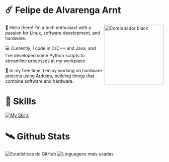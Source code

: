 
# ☄️ Felipe de Alvarenga Arnt

<img src="https://github.com/user-attachments/assets/5c60dfc6-9e99-4d18-968b-80f7d3c163c2" width="190" align="right" alt="Computador black"/> 

<!--<img src="https://your-valid-image-url-here" width="190" align="right" alt="Profile Picture"/>!-->

📼 Hello there! I’m a tech enthusiast with a passion for Linux, software development, and hardware.

💻 Currently, I code in C/C++ and Java, and I’ve developed some Python scripts to streamline processes at my workplace. 

💾 In my free time, I enjoy working on hardware projects using Arduino, building things that combine software and hardware.



<p align="left">

# 👾 Skills
[![My Skills](https://skillicons.dev/icons?i=java,c,python,arduino,kali,&theme=dark)](https://skillicons.dev)

</p>

# 🛰️ Github Stats

![Estatísticas do GitHub](https://github-readme-stats.vercel.app/api?username=FelipeArnt&show_icons=true&theme=transparent&hide_border=true&hide_rank=true&hide=contribs,prs&)  ![Linguagens mais usadas](https://github-readme-stats.vercel.app/api/top-langs/?username=FelipeArnt&layout=compact&theme=transparent&hide_border=true)

<!--<div align="left">
<img height="100em" src="https://github-readme-stats.vercel.app/api?username=felipearnt&hide_rank=true&hide=contribs,prs&show_icons=true&theme=transparent">
![GitHub stats](https://github-readme-stats.vercel.app/api?username=felipearnt&show_icons=true&theme=transparent)
<img height="200em" src="https://github-readme-stats.vercel.app/api/top-langs/?username=felipearnt&theme=transparent&show_icons=true">


